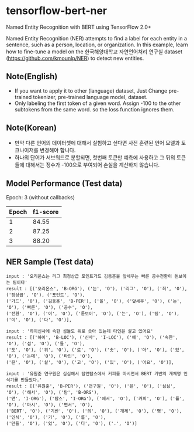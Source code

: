 # tensorflow-bert-ner
Named Entity Recognition with BERT using TensorFlow 2.0+

Named Entity Recognition (NER) attempts to find a label for each entity in a sentence, such as a person, location, or organization. In this example, learn how to fine-tune a model on the 한국해양대학교 자연언어처리 연구실 dataset (https://github.com/kmounlp/NER) to detect new entities.

## Note(English)
- If you want to apply it to other (language) dataset, Just Change pre-trained tokenizer, pre-trained language model, dataset.
- Only labeling the first token of a given word. Assign -100 to the other subtokens from the same word. so the loss function ignores them.

## Note(Korean)
- 만약 다른 언어의 데이터셋에 대해서 실험하고 싶다면 사전 훈련된 언어 모델과 토크나이저를 변경해야 합니다.  
- 하나의 단어가 서브워드로 분할되면, 첫번째 토큰만 예측에 사용하고 그 뒤의 토큰들에 대해서는 정수가 -100으로 부여되어 손실을 계산하지 않습니다.  

## Model Performance (Test data)
Epoch: 3 (without callbacks)

Epoch | f1-score
-|-
1 | 84.55
2 | 87.25
3 | 88.20

## NER Sample (Test data)
```
input : '오리온스는 리그 최정상급 포인트가드 김동훈을 앞세우는 빠른 공수전환이 돋보이는 팀이다'
result : [('오리온스', 'B-ORG'), ('는', 'O'), ('리그', 'O'), ('최', 'O'), ('정상급', 'O'), ('포인트', 'O'),
('가드', 'O'), ('김동훈', 'B-PER'), ('을', 'O'), ('앞세우', 'O'), ('는', 'O'), ('빠른', 'O'), ('공수', 'O'),
('전환', 'O'), ('이', 'O'), ('돋보이', 'O'), ('는', 'O'), ('팀', 'O'), ('이', 'O'), ('다', 'O')],
```
```
input : '하이신사에 속한 섬들도 위로 솟아 있는데 타인은 살고 있어요'
result : [('하이', 'B-LOC'), ('신사', 'I-LOC'), ('에', 'O'), ('속한', 'O'), ('섬', 'O'), ('들', 'O'),
('도', 'O'), ('위', 'O'), ('로', 'O'), ('솟', 'O'), ('아', 'O'), ('있', 'O'), ('는데', 'O'), ('타인', 'O'),
('은', 'O'), ('살', 'O'), ('고', 'O'), ('있', 'O'), ('어요', 'O')],
```
```
input : '유원준 연구원은 심심해서 탐앤탐스에서 커피를 마시면서 BERT 기반의 개체명 인식기를 만들었다.'
result : [('유원준', 'B-PER'), ('연구원', 'O'), ('은', 'O'), ('심심', 'O'), ('해서', 'O'), ('탐', 'B-ORG'),
('앤', 'I-ORG'), ('탐스', 'I-ORG'), ('에서', 'O'), ('커피', 'O'), ('를', 'O'), ('마시', 'O'), ('면서', 'O'),
('BERT', 'O'), ('기반', 'O'), ('의', 'O'), ('개체', 'O'), ('명', 'O'), ('인식', 'O'), ('기', 'O'), ('를', 'O'),
('만들', 'O'), ('었', 'O'), ('다', 'O'), ('.', 'O')]
```
